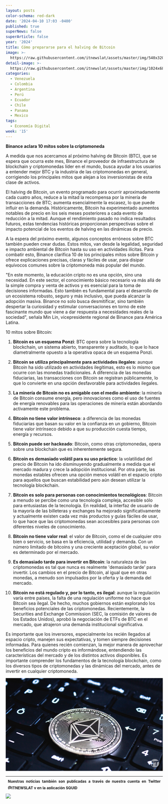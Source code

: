 ```yaml
---
layout: posts
color-schema: red-dark
date: '2024-04-10 17:03 -0400'
published: true
superNews: false
superArticle: false
year: '2024'
title: Cómo prepararse para el halving de Bitcoin
image: >-
  https://raw.githubusercontent.com/itnewslat/assets/master/img/540x320/bitcoin-teclado-p.jpg
detail-image: >-
  https://raw.githubusercontent.com/itnewslat/assets/master/img/1024x680/bitcoin-teclado-g.jpg
categories:
  - Venezuela
  - Colombia
  - Argentina
  - Perú
  - Ecuador
  - Chile
  - Panama
  - Mexico
tags:
  - Economía Digital
week: '15'
---
```

**Binance aclara 10 mitos sobre la criptomoneda**

A medida que nos acercamos al próximo halving de Bitcoin (BTC), que se espera que ocurra este mes, Binance el proveedor de infraestructura de blockchain y criptomonedas líder en el mundo, busca ayudar a los usuarios a entender mejor BTC y la industria de las criptomonedas en general, corrigiendo los principales mitos que alejan a los inversionistas de esta clase de activos.

El halving de Bitcoin, un evento programado para ocurrir aproximadamente cada cuatro años, reduce a la mitad la recompensa por la minería de transacciones de BTC; aumenta esencialmente la escasez, lo que puede influir en la demanda. Históricamente, Bitcoin ha experimentado aumentos notables de precio en los seis meses posteriores a cada evento de reducción a la mitad. Aunque el rendimiento pasado no indica resultados futuros, estas tendencias históricas proporcionan perspectivas sobre el impacto potencial de los eventos de halving en las dinámicas de precio.

A la espera del próximo evento, algunos conceptos erróneos sobre BTC también pueden crear dudas. Estos mitos, van desde la legalidad, seguridad e impacto ambiental de Bitcoin hasta su uso en actividades ilícitas. Para combatir esto, Binance clarifica 10 de los principales mitos sobre Bitcoin y ofrece explicaciones precisas, claras y fáciles de usar, para disipar equívocos comunes sobre la criptomoneda más popular del mundo.

"En este momento, la educación cripto no es una opción, sino una necesidad. En este sector, el conocimiento básico necesario va más allá de la simple compra y venta de activos y es esencial para la toma de decisiones informadas. Esto también es fundamental para el desarrollo de un ecosistema robusto, seguro y más inclusivo, que pueda alcanzar la adopción masiva. Binance no solo busca desmitificar, sino también despertar la curiosidad y estimular conversaciones en torno de este fascinante mundo que viene a dar respuesta a necesidades reales de la sociedad", señala Min Lin, vicepresidente regional de Binance para América Latina.

10 mitos sobre Bitcoin:

1. **Bitcoin es un esquema Ponzi**: BTC opera sobre la tecnología blockchain, un sistema abierto, transparente y auditado, lo que lo hace diametralmente opuesto a la operativa opaca de un esquema Ponzi.

2. **Bitcoin se utiliza principalmente para actividades ilegales**: aunque Bitcoin ha sido utilizado en actividades ilegítimas, esto es lo mismo que ocurre con las monedas tradicionales. A diferencia de las monedas fiduciarias, las transacciones con Bitcoin se registran públicamente, lo que lo convierte en una opción desfavorable para actividades ilegales.

3. **La minería de Bitcoin no es amigable con el medio ambiente**: la minería de Bitcoin consume energía, pero innovaciones como el uso de fuentes de energía renovables para las operaciones de minería están abordando activamente este problema.

4. **Bitcoin no tiene valor intrínseco**: a diferencia de las monedas fiduciarias que basan su valor en la confianza en un gobierno, Bitcoin tiene valor intrínseco debido a que su producción cuesta tiempo, energía y recursos.

5. **Bitcoin puede ser hackeado**: Bitcoin, como otras criptomonedas, opera sobre una blockchain que es inherentemente segura.

6. **Bitcoin es demasiado volátil para su uso práctico**: la volatilidad del precio de Bitcoin ha ido disminuyendo gradualmente a medida que el mercado madura y crece la adopción institucional. Por otra parte, las monedas estables ofrecen una opción menos volátil en el espacio cripto para aquellos que buscan estabilidad pero aún desean utilizar la tecnología blockchain.

7. **Bitcoin es solo para personas con conocimientos tecnológicos**: Bitcoin a menudo se percibe como una tecnología compleja, accesible sólo para entusiastas de la tecnología. En realidad, la interfaz de usuario de la mayoría de las billeteras y exchanges ha mejorado significativamente y actualmente existen cada vez más productos y guías fáciles de usar, lo que hace que las criptomonedas sean accesibles para personas con diferentes niveles de conocimiento.

8. **Bitcoin no tiene valor real**: el valor de Bitcoin, como el de cualquier otro bien o servicio, se basa en la eficiencia, utilidad y demanda. Con un número limitado de bitcoins y una creciente aceptación global, su valor es determinado por el mercado.

9. **Es demasiado tarde para invertir en Bitcoin**: la naturaleza de las criptomonedas es tal que nunca es realmente 'demasiado tarde' para invertir. Los cambios en el precio de Bitcoin, al igual que en otras monedas, a menudo son impulsados por la oferta y la demanda del mercado.

10. **Bitcoin no está regulado y, por lo tanto, es ilegal**: aunque la regulación varía entre países, la falta de una regulación uniforme no hace que Bitcoin sea ilegal. De hecho, muchos gobiernos están explorando los beneficios potenciales de las criptomonedas. Recientemente, la Securities and Exchange Commission (SEC, la comisión de valores de los Estados Unidos), aprobó la negociación de ETFs de BTC en el mercado, que atrajeron una demanda institucional significativa.

Es importante que los inversores, especialmente los recién llegados al espacio cripto, manejen sus expectativas, y tomen siempre decisiones informadas. Para quienes recién comienzan, la mejor manera de aprovechar los beneficios del mundo cripto es informándose, entendiendo las características del mercado y de los distintos activos disponibles. Es importante comprender los fundamentos de la tecnología blockchain, como los diversos tipos de criptomonedas y las dinámicas del mercado, antes de invertir en cualquier criptomoneda.

![](https://raw.githubusercontent.com/itnewslat/assets/master/img/540x320/bitcoin-teclado-p.jpg)

<table style="height: 42px;" width="569">
<tbody>
<tr>
<td style="text-align: justify;"><sub><strong>Nuestras noticias también son publicadas a través de nuestra cuenta en Twitter <a href="https://twitter.com/itnewslat?lang=es">@ITNEWSLAT</a> y en la aplicación <a href="https://squidapp.co/en/">SQUID</a></strong></sub></td>
</tr>
</tbody>
</table>

<img src="https://tracker.metricool.com/c3po.jpg?hash=56f88a41e39ab42c063cc51676587a04"/>
